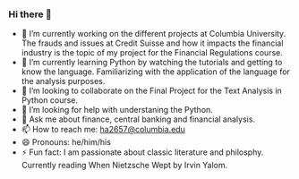 ### Hi there 👋

<!--
**ha2657/ha2657** is a ✨ _special_ ✨ repository because its `README.md` (this file) appears on your GitHub profile.

Here are some ideas to get you started: -->

- 🔭 I’m currently working on the different projects at Columbia University. The frauds and issues at Credit Suisse and how it impacts the financial industry is the topic of my project for the Financial Regulations course.
- 🌱 I’m currently learning Python by watching the tutorials and getting to know the language. Familiarizing with the application of the language for the analysis purposes.
- 👯 I’m looking to collaborate on the Final Project for the Text Analysis in Python course.
- 🤔 I’m looking for help with understaning the Python.
- 💬 Ask me about finance, central banking and financial analysis.
- 📫 How to reach me: ha2657@columbia.edu
- 😄 Pronouns: he/him/his
- ⚡ Fun fact: I am passionate about classic literature and philosphy. Currently reading When Nietzsche Wept by Irvin Yalom.
